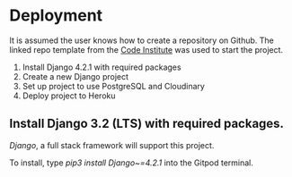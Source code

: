 # Deployment

It is assumed the user knows how to create a repository on Github.
The linked repo template from the [Code Institute](https://github.com/Code-Institute-Org/gitpod-full-template) was used to start the project.

1. Install Django 4.2.1 with required packages
2. Create a new Django project
3. Set up project to use PostgreSQL and Cloudinary
4. Deploy project to Heroku

## Install Django 3.2 (LTS) with required packages.

*Django*, a full stack framework will support this project.

To install, type *pip3 install Django~=4.2.1* into the Gitpod terminal.